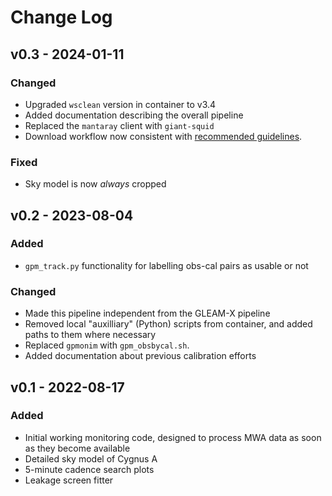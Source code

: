 
# Change Log

## v0.3 - 2024-01-11
 
### Changed

- Upgraded `wsclean` version in container to v3.4
- Added documentation describing the overall pipeline
- Replaced the `mantaray` client with `giant-squid`
- Download workflow now consistent with [recommended guidelines](https://mwatelescope.atlassian.net/wiki/spaces/MP/pages/65405030/MWA+ASVO+Use+with+HPC+Systems).

### Fixed

- Sky model is now *always* cropped

## v0.2 - 2023-08-04

### Added

- `gpm_track.py` functionality for labelling obs-cal pairs as usable or not
 
### Changed

- Made this pipeline independent from the GLEAM-X pipeline
- Removed local "auxilliary" (Python) scripts from container, and added paths to them where necessary
- Replaced `gpmonim` with `gpm_obsbycal.sh`.
- Added documentation about previous calibration efforts

## v0.1 - 2022-08-17
 
### Added
   
- Initial working monitoring code, designed to process MWA data as soon as they
  become available
- Detailed sky model of Cygnus A
- 5-minute cadence search plots
- Leakage screen fitter
